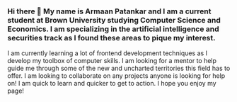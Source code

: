 ### Hi there 👋 My name is Armaan Patankar and I am a current student at Brown University studying Computer Science and Economics. I am specializing in the artificial intelligence and securities track as I found these areas to pique my interest.
I am currently learning a lot of frontend development techniques as I develop my toolbox of computer skills. I am looking for a mentor to help guide me through some of the new and uncharted territories this field has to offer. I am looking to collaborate
on any projects anyone is looking for help on! I am quick to learn and quicker to get to action. I hope you enjoy my page!
